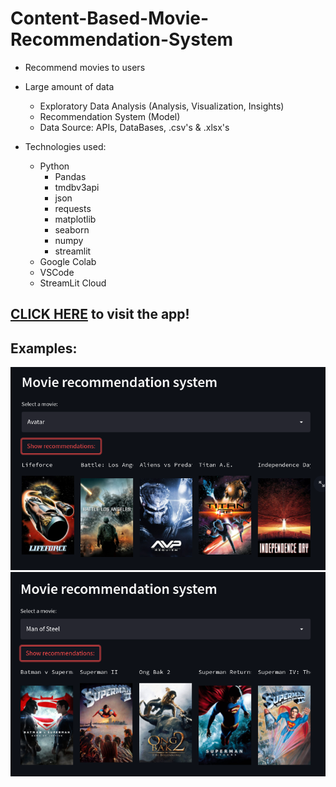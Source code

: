 # Content-Based-Movie-Recommendation-System

* Recommend movies to users
* Large amount of data
  * Exploratory Data Analysis (Analysis, Visualization, Insights)
  * Recommendation System (Model)
  * Data Source: APIs, DataBases, .csv's & .xlsx's

* Technologies used:
  * Python
    * Pandas
    * tmdbv3api 
    * json
    * requests
    * matplotlib
    * seaborn
    * numpy
    * streamlit
  * Google Colab 
  * VSCode
  * StreamLit Cloud
  
## **[CLICK HERE](https://share.streamlit.io/lschimidtc/movie-recommendation-system/main/app.py) to visit the app!**

## Examples:
![alt text](https://github.com/lschimidtc/Movie-Recommendation-System/blob/main/src/ajb.png)
![alt text](https://github.com/lschimidtc/Movie-Recommendation-System/blob/main/src/ajb2.png)
